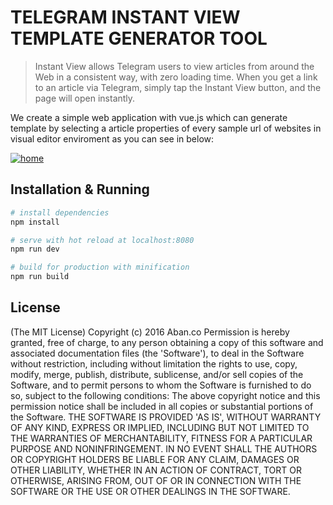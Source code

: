 # TELEGRAM INSTANT VIEW TEMPLATE GENERATOR TOOL

> Instant View allows Telegram users to view articles from around the Web in a consistent way, with zero loading time. When you get a link to an article via Telegram, simply tap the Instant View button, and the page will open instantly.

We create a simple web application with vue.js which can generate template by selecting a article properties of every sample url of websites in visual editor enviroment as you can see in below:

[![home](https://preview.ibb.co/dCEH2k/image.png)](http://93.190.142.198/instantview)

## Installation & Running

``` bash
# install dependencies
npm install

# serve with hot reload at localhost:8080
npm run dev

# build for production with minification
npm run build

```
## License

(The MIT License) Copyright (c) 2016 Aban.co Permission is hereby granted, free of charge, to any person obtaining a copy of this software and associated documentation files (the 'Software'), to deal in the Software without restriction, including without limitation the rights to use, copy, modify, merge, publish, distribute, sublicense, and/or sell copies of the Software, and to permit persons to whom the Software is furnished to do so, subject to the following conditions: The above copyright notice and this permission notice shall be included in all copies or substantial portions of the Software. THE SOFTWARE IS PROVIDED 'AS IS', WITHOUT WARRANTY OF ANY KIND, EXPRESS OR IMPLIED, INCLUDING BUT NOT LIMITED TO THE WARRANTIES OF MERCHANTABILITY, FITNESS FOR A PARTICULAR PURPOSE AND NONINFRINGEMENT. IN NO EVENT SHALL THE AUTHORS OR COPYRIGHT HOLDERS BE LIABLE FOR ANY CLAIM, DAMAGES OR OTHER LIABILITY, WHETHER IN AN ACTION OF CONTRACT, TORT OR OTHERWISE, ARISING FROM, OUT OF OR IN CONNECTION WITH THE SOFTWARE OR THE USE OR OTHER DEALINGS IN THE SOFTWARE.
